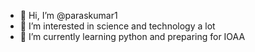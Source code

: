 - 👋 Hi, I’m @paraskumar1
- 👀 I’m interested in science and technology a lot
- 🌱 I’m currently learning python and preparing for IOAA
  

<!---
paraskumar1/paraskumar1 is a ✨ special ✨ repository because its `README.md` (this file) appears on your GitHub profile.
You can click the Preview link to take a look at your changes.
--->
